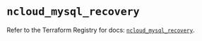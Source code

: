 # `ncloud_mysql_recovery`

Refer to the Terraform Registry for docs: [`ncloud_mysql_recovery`](https://registry.terraform.io/providers/navercloudplatform/ncloud/4.0.4/docs/resources/mysql_recovery).
